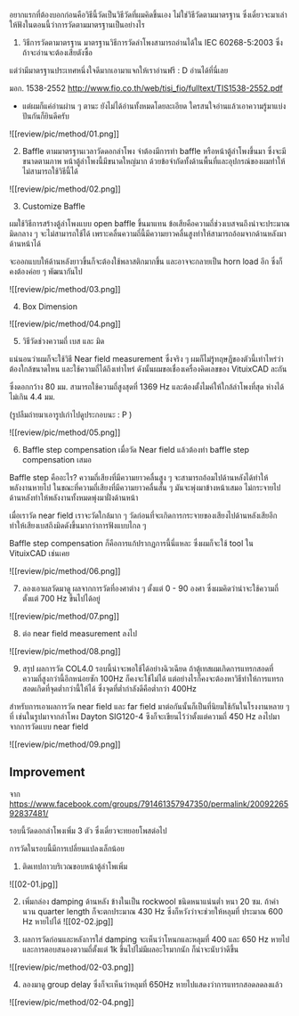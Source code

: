 อยากแรกที่ต้องบอกก่อนคือวิธีนี้วัดเป็นวิธีวัดที่ผมคิดขึ้นเอง ไม่ใช่วิธีวัดตามมาตรฐาน ซึ่งเดี๋ยวจะมาเล่าให้ฟังในตอนนี้ว่าการวัดตามมาตรฐานเป็นอย่างไร

1. วิธีการวัดตามาตรฐาน
มาตรฐานวิธีการวัดลำโพงสามารถอ่านได้ใน IEC 60268-5:2003 ซึ่งถ้าจะอ่านจะต้องเสียตังซื้อ

แต่ว่ามีมาตรฐานประเทศหนึ่งใจดีมากเอามาแจกให้เราอ่านฟรี : D
อ่านได้ที่นี่เลย 

มอก. 1538-2552
http://www.fio.co.th/web/tisi_fio/fulltext/TIS1538-2552.pdf

* แต่ผมก็แค่อ่านผ่าน ๆ ตานะ ยังไม่ได้อ่านทั้งหมดโดยละเอียด ใครสนใจอ่านแล้วเอาความรู้มาแบ่งปันกันก็ยินดีครับ

![[review/pic/method/01.png]]

2. Baffle
ตามมาตรฐานเวลาวัดดอกลำโพง จำต้องมีการทำ baffle หรือหน้าตู้ลำโพงขึ้นมา ซึ่งจะมีขนาดตามภาพ 
หน้าตู้ลำโพงนี้มีขนาดใหญ่มาก ด้วยข้อจำกัดทั้งด้านพื้นที่และอุปกรณ์ของผมทำให้ไม่สามารถใช้วิธีนี้ได้

![[review/pic/method/02.png]]

3. Customize Baffle

ผมใช้วิธีการสร้างตู้ลำโพงแบบ open baffle ขึ้นมาแทน
ข้อเสียคือความถี่ช่วงเบสจนถึงน่าจะประมาณมิดกลาง ๆ จะไม่สามารถใช้ได้ เพราะคลื่นความถี่นี้มีความยาวคลื่นสูงทำให้สามารถอ้อมจากด้านหลังมาด้านหน้าได้

จะออกแบบให้ด้านหลังยาวขึ้นก็จะต้องใช้พลาสติกมากขึ้น และอาจจะกลายเป็น horn load อีก ซึ่งก็คงต้องค่อย ๆ พัฒนากันไป

![[review/pic/method/03.png]]

4. Box Dimension

![[review/pic/method/04.png]]

5. วิธีวัดช่วงความถี่ เบส และ มิด

แน่นอนว่าผมก็จะใช้วิธี Near field measurement ซึ่งจริง ๆ ผมก็ไม่รู้ทฤษฎีของตัวนี้เท่าไหร่ว่าต้องใกล้ขนาดไหน และใช้ความถี่ได้ถึงเท่าไหร่ ดังนั้นผมขอเชื่องเครื่องคิดเลขของ VituixCAD ละกัน

ซึ่งดอกกว้าง 80 มม. สามารถใช้ความถี่สูงสุดที่ 1369 Hz และต้องตั้งไมค์ให้ใกล้ลำโพงที่สุด ห่างได้ไม่เกิน 4.4 มม.

(รูปลืมถ่ายมาเอารูปเก่าไปดูประกอบนะ : P )

![[review/pic/method/05.png]]

6. Baffle step compensation
เมื่อวัด Near field แล้วต้องทำ baffle step compensation เสมอ

Baffle step คืออะไร? 
ความถี่เสียงที่มีความยาวคลื่นสูง ๆ จะสามารถอ้อมไปด้านหลังได้ทำให้พลังงานหายไป
ในขณะที่ความถี่เสียงที่มีความยาวคลื่นสั้น ๆ มันจะพุ่งมาข้างหน้าเสมอ ไม่กระจายไปด้านหลังทำให้พลังงานทั้งหมดพุ่งมาฝั่งด้านหน้า

เมื่อเราวัด near field เราจะวัดใกล้มาก ๆ วัดก่อนที่จะเกิดการกระจายของเสียงไปด้านหลังเสียอีก ทำให้เสียงเบสถึงมิดดังขึ้นมากว่าการฟังแบบไกล ๆ 

Baffle step compensation ก็คือการแก้ปรากฏการนี้นี่แหละ ซึ่งผมก็จะใช้ tool ใน VituixCAD เช่นเคย

![[review/pic/method/06.png]]

7. ลองเอาผลวัดมาดู
ผลจากการวัดที่องศาต่าง ๆ ตั้งแต่ 0 - 90 องศา ซึ่งผมคิดว่าน่าจะใช้ความถี่ตั้งแต่ 700 Hz ขึ้นไปได้อยู่


![[review/pic/method/07.png]]

8. ต่อ near field measurement ลงไป


![[review/pic/method/08.png]]

9. สรุป
ผลการวัด COL4.0 รอบนี้น่าจะพอใช้ได้อย่างฉิวเฉียด ถ้าตู้เทสผมเกิดการแทรกสอดที่ความถี่สูงกว่านี้อีกหน่อยซัก 100Hz ก็คงจะใช้ไม่ได้
แต่อย่างไรก็คงจะต้องหาวิธีทำให้การแทรกสอดเกิดที่จุดต่ำกว่านี้ให้ได้ ซึ่งจุดที่ต่ำกำลังดีคือต่ำกว่า 400Hz

สำหรับการเอาผลการวัด near field และ far field มาต่อกันนั้นก็เป็นที่นิยมใช้กันในโรงงานหลาย ๆ ที่ เช่นในรูปมาจากลำโพง Dayton SIG120-4 ซึงก็จะเขียนไว้ว่าตั้งแต่ความถี่ 450 Hz ลงไปมาจากการวัดแบบ near field

![[review/pic/method/09.png]]


## Improvement

จาก https://www.facebook.com/groups/791461357947350/permalink/2009226592837481/

รอบนี้วัดดอกลำโพงเพิ่ม 3 ตัว ซึ่งเดี๋ยวจะทยอยโพสต่อไป

การวัดในรอบนี้มีการเปลี่ยนแปลงเล็กน้อย

1. ติดเทปกาวบริเวณขอบหน้าตู้ลำโพเพิ่ม

![[02-01.jpg]]

2. เพิ่มกล่อง damping ด้านหลัง ข้างในเป็น rockwool ชนิดหนาแน่นต่ำ หนา 20 ซม. 
ถ้าคำนวน quarter length ก็จะตกประมาณ 430 Hz ซึ่งก็หวังว่าจะช่วยให้หลุมที่ ประมาณ 600 Hz หายไปได้
![[02-02.jpg]]

3. ผลการวัดก่อนและหลังการใส่ damping จะเห็นว่าโหนกและหลุมที่ 400 และ 650 Hz หายไป และการตอบสนองตวามถี่ตั้งแต่ 1k ขึ้นไปไม่มีผลอะไรมากนัก ก็น่าจะนับว่าดีขึ้น

![[review/pic/method/02-03.png]]

4. ลองมาดู group delay ซึ่งก็จะเห็นว่าหลุมที่ 650Hz หายไปแสดงว่าการแทรกสอดลดลงแล้ว

![[review/pic/method/02-04.png]]